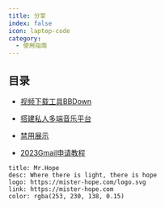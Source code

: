 ```yaml
---
title: 分享
index: false
icon: laptop-code
category:
  - 使用指南
---
```


## 目录

- [视频下载工具BBDown](markdown.md)

- [搭建私人多端音乐平台](page.md)

- [禁用展示](disable.md)

- [2023Gmail申请教程](encrypt.md)


```card
title: Mr.Hope
desc: Where there is light, there is hope
logo: https://mister-hope.com/logo.svg
link: https://mister-hope.com
color: rgba(253, 230, 138, 0.15)
```